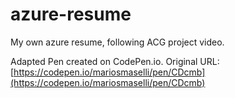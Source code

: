 # azure-resume
My own azure resume, following ACG project video.

Adapted Pen created on CodePen.io. Original URL: [https://codepen.io/mariosmaselli/pen/CDcmb](https://codepen.io/mariosmaselli/pen/CDcmb)

